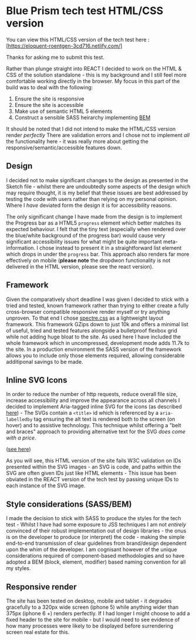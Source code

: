 # Blue Prism tech test HTML/CSS version

You can view this HTML/CSS version of the tech test here : [https://eloquent-roentgen-3cd716.netlify.com/]

Thanks for asking me to submit this test. 

Rather than plunge straight into REACT I decided to work on the HTML & CSS of the solution standalone - this is my background and I still feel more comfortable working directly in the browser. My focus in this part of the build was to deal with the following: 

1. Ensure the site is responsive
2. Ensure the site is accessible
3. Make use of semantic HTML 5 elements
4. Construct a sensible SASS heirarchy implementing [BEM](https://getbem.com) 

It should be noted that I did not intend to make the HTML/CSS version render *_perfectly_* There are validation errors and I chose not to implement *all* the functionality here - it was really more about getting the responsive/semantic/accessible features down.

## Design
I decided not to make significant changes to the design as presented in the Sketch file - whilst there are undoubtedly some aspects of the design which may require thought, it is my belief that these issues are best addressed by testing the code with users rather than relying on my personal opinion. Where I *have* deviated form the design it is for accessibility reasons.

The only significant change I have made from the design is to implement the Progress bar as a HTML5 `progress` element which better matches its expected behaviour. I felt that the tiny text (especially when rendered over the blue/white background of the progress bar) would cause very significant accessibility issues for what might be quite important meta-information. I chose instead to present it in a straightforward list element which drops in under the `progress` bar. This approach also renders far more effectively on mobile (**please note** the dropdwon functionality is not delivered in the HTML version, please see the react version).

## Framework
Given the comparatively short deadline I was given I decided to stick with a tried and tested, known framework rather than trying to either create a fully cross-browser compatible responsive render myself or try anything unproven. To that end I chose [spectre.css](https://picturepan2.github.io/spectre/) as a lightweight layout framework. This framework GZips down to just 10k and offers a minimal list of useful, tried and tested features alongside a bulletproof flexbox grid while not adding huge bloat to the site. As used here I have included the whole framework which in uncompressed, development mode adds 11.7k to the site. In a production environment the SASS version of the framework allows you to include only those elements required, allowing considerable additiponal savings to be made.

## Inline SVG Icons
In order to reduce the number of http requests, reduce overall file size, increase accessibility and improve the appearance across all channels I decided to implement Aria-tagged inline SVG for the icons (as described [here](https://www.24a11y.com/2018/accessible-svg-icons-with-inline-sprites/)) - The SVGs contain a `<title>` id which is referenced by a `aria-labelledby` tag ensuring the alt text is rendered both to the screen (on hover) and to assistive technology. This technique whilst offering a "belt and braces" approach to providing alternative text for the SVG *does come with a price*. 

([see here](https://css-tricks.com/youre-inlining-svg-icons-deal-unique-titles-ids/))

As you will see, this HTML version of the site fails W3C validation on IDs presented within the SVG images - an SVG is code, and paths within the SVG are often given IDs just like HTML elements - This issue has been obviated in the REACT version of the tech test by passing unique IDs to each instance of the SVG image.

## Style considerations (SASS/BEM)
I made the decision to stick with SASS to produce the styles for the tech test - Whilst I have had some exposure to JSS techniques I am not *entirely* convinced of their robust implementation out of design libraries - the onus is on the developer to produce (or interpret) the code - making the simple end-to-end transmission of clear guidelines from brand/design dependent upon the whim of the developer. I am cognisant however of the unique considerations required of component-based methodologies and so have adopted a BEM (block, element, modifier) based naming convention for all my styles.

## Responsive render
The site has been tested on desktop, mobile and tablet - it degrades gracefully to a 320px wide screen (iphone 5) while anything wider than 375px (iphone 6 +) renders perfectly. If I had longer I might choose to add a fixed header to the site for mobile - but I would need to see evidence of how many processes were likely to be displayed before surrendering screen real estate for this.